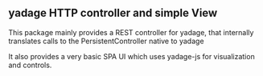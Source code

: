 ## yadage HTTP controller and simple View

This package mainly provides a REST controller for yadage, that internally translates
calls to the PersistentController native to yadage

It also provides a very basic SPA UI which uses yadage-js for visualization and controls.


